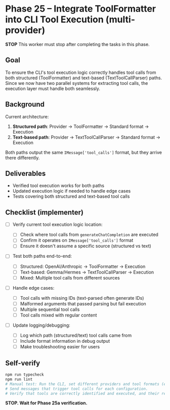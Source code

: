 # Phase 25 – Integrate ToolFormatter into CLI Tool Execution (multi-provider)

**STOP**
This worker must stop after completing the tasks in this phase.

## Goal

To ensure the CLI's tool execution logic correctly handles tool calls from both structured (ToolFormatter) and text-based (TextToolCallParser) paths. Since we now have two parallel systems for extracting tool calls, the execution layer must handle both seamlessly.

## Background

Current architecture:

1. **Structured path**: Provider → ToolFormatter → Standard format → Execution
2. **Text-based path**: Provider → TextToolCallParser → Standard format → Execution

Both paths output the same `IMessage['tool_calls']` format, but they arrive there differently.

## Deliverables

- Verified tool execution works for both paths
- Updated execution logic if needed to handle edge cases
- Tests covering both structured and text-based tool calls

## Checklist (implementer)

- [ ] Verify current tool execution logic location:

  - [ ] Check where tool calls from `generateChatCompletion` are executed
  - [ ] Confirm it operates on `IMessage['tool_calls']` format
  - [ ] Ensure it doesn't assume a specific source (structured vs text)

- [ ] Test both paths end-to-end:

  - [ ] Structured: OpenAI/Anthropic → ToolFormatter → Execution
  - [ ] Text-based: Gemma/Hermes → TextToolCallParser → Execution
  - [ ] Mixed: Multiple tool calls from different sources

- [ ] Handle edge cases:

  - [ ] Tool calls with missing IDs (text-parsed often generate IDs)
  - [ ] Malformed arguments that passed parsing but fail execution
  - [ ] Multiple sequential tool calls
  - [ ] Tool calls mixed with regular content

- [ ] Update logging/debugging:
  - [ ] Log which path (structured/text) tool calls came from
  - [ ] Include format information in debug output
  - [ ] Make troubleshooting easier for users

## Self-verify

```bash
npm run typecheck
npm run lint
# Manual test: Run the CLI, set different providers and tool formats (e.g., /provider openai /toolformat openai, then /provider anthropic /toolformat anthropic).
# Send messages that trigger tool calls for each configuration.
# Verify that tools are correctly identified and executed, and their results are processed.
```

**STOP. Wait for Phase 25a verification.**
